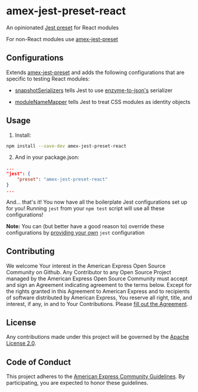 amex-jest-preset-react
========

An opinionated [Jest preset](http://facebook.github.io/jest/docs/en/configuration.html#preset-string) for React modules

For non-React modules use [amex-jest-preset](https://github.com/americanexpress/amex-jest-preset)

## Configurations

Extends [amex-jest-preset](https://github.com/americanexpress/amex-jest-preset) and adds the following configurations that are specific to testing React modules:

- [snapshotSerializers](http://facebook.github.io/jest/docs/en/configuration.html#snapshotserializers-array-string) tells Jest to use [enzyme-to-json's](https://github.com/adriantoine/enzyme-to-json) serializer

- [moduleNameMapper](http://facebook.github.io/jest/docs/en/configuration.html#modulenamemapper-object-string-string) tells Jest to treat CSS modules as identity objects

## Usage

1. Install:
```bash
npm install --save-dev amex-jest-preset-react
```
2. And in your package.json:
```json
...
"jest": {
    "preset": "amex-jest-preset-react"
}
...
```
And... that's it! You now have all the boilerplate Jest configurations set up for you! Running `jest` from your `npm test` script will use all these configurations!

**Note:** You can (but better have a good reason to) override these configurations by [providing your own](http://facebook.github.io/jest/docs/en/configuration.html) `jest` configuration

## Contributing
We welcome Your interest in the American Express Open Source Community on Github.
Any Contributor to any Open Source Project managed by the American Express Open
Source Community must accept and sign an Agreement indicating agreement to the
terms below. Except for the rights granted in this Agreement to American Express
and to recipients of software distributed by American Express, You reserve all
right, title, and interest, if any, in and to Your Contributions. Please [fill
out the Agreement](http://goo.gl/forms/mIHWH1Dcuy).

## License
Any contributions made under this project will be governed by the [Apache License
2.0](https://github.com/americanexpress/amex-jest-preset-react/blob/master/LICENSE.txt).

## Code of Conduct
This project adheres to the [American Express Community Guidelines](https://github.com/americanexpress/amex-jest-preset-react/wiki/Code-of-Conduct).
By participating, you are expected to honor these guidelines.
